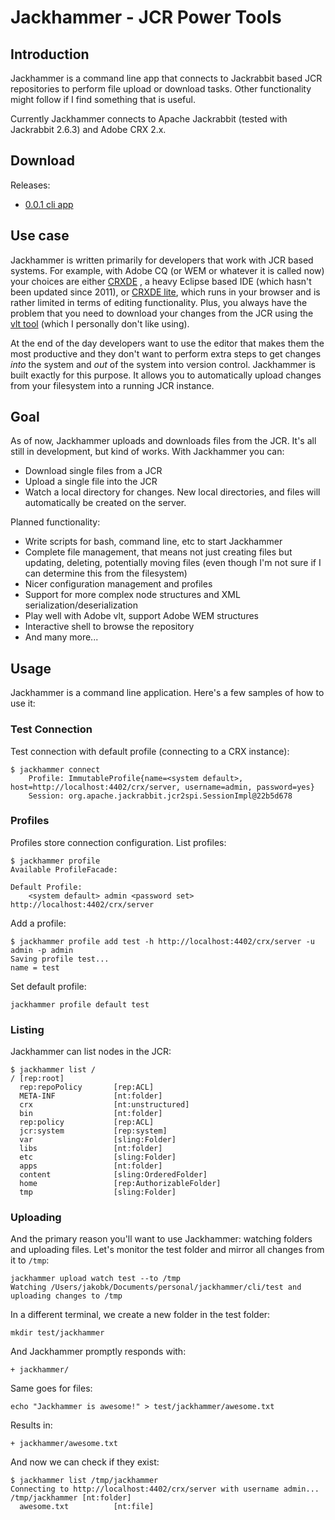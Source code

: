 # Jackhammer - JCR Power Tools

## Introduction

Jackhammer is a command line app that connects to Jackrabbit based JCR repositories to perform file upload or download
tasks. Other functionality might follow if I find something that is useful.

Currently Jackhammer connects to Apache Jackrabbit (tested with Jackrabbit 2.6.3) and Adobe CRX 2.x.

## Download

Releases:

* [0.0.1 cli app](https://github.com/ilikeorangutans/maven-repo/raw/master/releases/jackhammer/cli/0.0.1/cli-0.0.1.jar)

## Use case

Jackhammer is written primarily for developers that work with JCR based systems. For example, with Adobe CQ (or WEM or
whatever it is called now) your choices are either [CRXDE](https://www.day.com/day/en/products/crx/download/downloadcrxde.html)
, a heavy Eclipse based IDE (which hasn't been updated since 2011), or [CRXDE lite](http://dev.day.com/docs/en/crx/current/developing/development_tools/developing_with_crxde_lite.html),
which runs in your
 browser and is rather limited in terms of editing functionality. Plus, you always have the problem that you need to
 download your changes from the JCR using the [vlt tool](http://dev.day.com/docs/en/crx/current/how_to/how_to_use_the_vlttool.html)
 (which I personally don't like using).

At the end of the day developers want to use the editor that makes them the most productive and they don't want to
perform extra steps to get changes *into* the system and *out* of the system into version control. Jackhammer
is built exactly for this purpose. It allows you to automatically upload changes from your filesystem into a running
JCR instance.

## Goal

As of now, Jackhammer uploads and downloads files from the JCR. It's all still in development, but kind of works. With
Jackhammer you can:

* Download single files from a JCR
* Upload a single file into the JCR
* Watch a local directory for changes. New local directories, and files will automatically be created on the server.

Planned functionality:

* Write scripts for bash, command line, etc to start Jackhammer
* Complete file management, that means not just creating files but updating, deleting, potentially moving files (even
  though I'm not sure if I can determine this from the filesystem)
* Nicer configuration management and profiles
* Support for more complex node structures and XML serialization/deserialization
* Play well with Adobe vlt, support Adobe WEM structures
* Interactive shell to browse the repository
* And many more...

## Usage

Jackhammer is a command line application. Here's a few samples of how to use it:

### Test Connection

Test connection with default profile (connecting to a CRX instance):

    $ jackhammer connect
        Profile: ImmutableProfile{name=<system default>, host=http://localhost:4402/crx/server, username=admin, password=yes}
        Session: org.apache.jackrabbit.jcr2spi.SessionImpl@22b5d678

### Profiles

Profiles store connection configuration. List profiles:

    $ jackhammer profile
    Available ProfileFacade:

    Default Profile:
        <system default> admin <password set> http://localhost:4402/crx/server

Add a profile:

    $ jackhammer profile add test -h http://localhost:4402/crx/server -u admin -p admin
    Saving profile test...
    name = test

Set default profile:

    jackhammer profile default test


### Listing

Jackhammer can list nodes in the JCR:

    $ jackhammer list /
    / [rep:root]
      rep:repoPolicy       [rep:ACL]
      META-INF             [nt:folder]
      crx                  [nt:unstructured]
      bin                  [nt:folder]
      rep:policy           [rep:ACL]
      jcr:system           [rep:system]
      var                  [sling:Folder]
      libs                 [nt:folder]
      etc                  [sling:Folder]
      apps                 [nt:folder]
      content              [sling:OrderedFolder]
      home                 [rep:AuthorizableFolder]
      tmp                  [sling:Folder]

### Uploading

And the primary reason you'll want to use Jackhammer: watching folders and uploading files. Let's monitor the test
folder and mirror all changes from it to ``/tmp``:

    jackhammer upload watch test --to /tmp
    Watching /Users/jakobk/Documents/personal/jackhammer/cli/test and uploading changes to /tmp

In a different terminal, we create a new folder in the test folder:

    mkdir test/jackhammer

And Jackhammer promptly responds with:

    + jackhammer/

Same goes for files:

    echo "Jackhammer is awesome!" > test/jackhammer/awesome.txt

Results in:

    + jackhammer/awesome.txt

And now we can check if they exist:

    $ jackhammer list /tmp/jackhammer
    Connecting to http://localhost:4402/crx/server with username admin...
    /tmp/jackhammer [nt:folder]
      awesome.txt          [nt:file]
